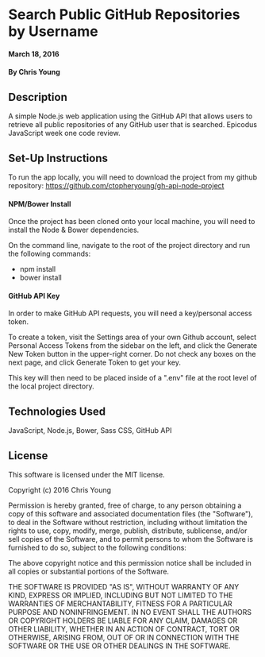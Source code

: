 # Search Public GitHub Repositories by Username

#### March 18, 2016

#### By Chris Young

## Description

A simple Node.js web application using the GitHub API that allows users to retrieve all public repositories of any GitHub user that is searched. Epicodus JavaScript week one code review.

## Set-Up Instructions

To run the app locally, you will need to download the project from my github repository: https://github.com/ctopheryoung/gh-api-node-project

#### NPM/Bower Install
Once the project has been cloned onto your local machine, you will need to install the Node & Bower dependencies.

On the command line, navigate to the root of the project directory and run the following commands:
* npm install
* bower install

#### GitHub API Key
In order to make GitHub API requests, you will need a key/personal access token.

To create a token, visit the Settings area of your own Github account, select Personal Access Tokens from the sidebar on the left, and click the Generate New Token button in the upper-right corner. Do not check any boxes on the next page, and click Generate Token to get your key.

This key will then need to be placed inside of a ".env" file at the root level of the local project directory.

## Technologies Used

JavaScript, Node.js, Bower, Sass CSS, GitHub API

## License

This software is licensed under the MIT license.

Copyright (c) 2016 Chris Young

Permission is hereby granted, free of charge, to any person obtaining a copy of this software and associated documentation files (the "Software"), to deal in the Software without restriction, including without limitation the rights to use, copy, modify, merge, publish, distribute, sublicense, and/or sell copies of the Software, and to permit persons to whom the Software is furnished to do so, subject to the following conditions:

The above copyright notice and this permission notice shall be included in all copies or substantial portions of the Software.

THE SOFTWARE IS PROVIDED "AS IS", WITHOUT WARRANTY OF ANY KIND, EXPRESS OR IMPLIED, INCLUDING BUT NOT LIMITED TO THE WARRANTIES OF MERCHANTABILITY, FITNESS FOR A PARTICULAR PURPOSE AND NONINFRINGEMENT. IN NO EVENT SHALL THE AUTHORS OR COPYRIGHT HOLDERS BE LIABLE FOR ANY CLAIM, DAMAGES OR OTHER LIABILITY, WHETHER IN AN ACTION OF CONTRACT, TORT OR OTHERWISE, ARISING FROM, OUT OF OR IN CONNECTION WITH THE SOFTWARE OR THE USE OR OTHER DEALINGS IN THE SOFTWARE.
